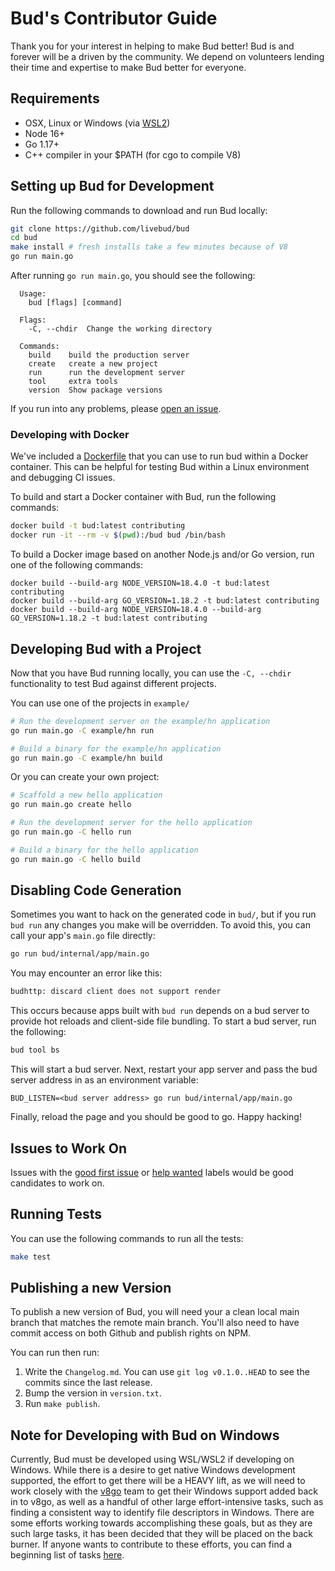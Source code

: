 # Bud's Contributor Guide

Thank you for your interest in helping to make Bud better! Bud is and forever will be a driven by the community. We depend on volunteers lending their time and expertise to make Bud better for everyone.

## Requirements

- OSX, Linux or Windows (via [WSL2](https://github.com/livebud/bud/issues/7))
- Node 16+
- Go 1.17+
- C++ compiler in your $PATH (for cgo to compile V8)

## Setting up Bud for Development

Run the following commands to download and run Bud locally:

```sh
git clone https://github.com/livebud/bud
cd bud
make install # fresh installs take a few minutes because of V8
go run main.go
```

After running `go run main.go`, you should see the following:

```
  Usage:
    bud [flags] [command]

  Flags:
    -C, --chdir  Change the working directory

  Commands:
    build    build the production server
    create   create a new project
    run      run the development server
    tool     extra tools
    version  Show package versions
```

If you run into any problems, please [open an issue](https://github.com/livebud/bud/issues/new).

### Developing with Docker

We've included a [Dockerfile](./Dockerfile) that you can use to run bud within a Docker container. This can be helpful for testing Bud within a Linux environment and debugging CI issues.

To build and start a Docker container with Bud, run the following commands:

```sh
docker build -t bud:latest contributing
docker run -it --rm -v $(pwd):/bud bud /bin/bash
```

To build a Docker image based on another Node.js and/or Go version, run one of the following commands:

```shell
docker build --build-arg NODE_VERSION=18.4.0 -t bud:latest contributing
docker build --build-arg GO_VERSION=1.18.2 -t bud:latest contributing
docker build --build-arg NODE_VERSION=18.4.0 --build-arg GO_VERSION=1.18.2 -t bud:latest contributing
```

## Developing Bud with a Project

Now that you have Bud running locally, you can use the `-C, --chdir` functionality to test Bud against different projects.

You can use one of the projects in `example/`

```sh
# Run the development server on the example/hn application
go run main.go -C example/hn run

# Build a binary for the example/hn application
go run main.go -C example/hn build
```

Or you can create your own project:

```sh
# Scaffold a new hello application
go run main.go create hello

# Run the development server for the hello application
go run main.go -C hello run

# Build a binary for the hello application
go run main.go -C hello build
```

## Disabling Code Generation

Sometimes you want to hack on the generated code in `bud/`, but if you run `bud run` any changes you make will be overridden. To avoid this, you can call your app's `main.go` file directly:

```sh
go run bud/internal/app/main.go
```

You may encounter an error like this:

```sh
budhttp: discard client does not support render
```

This occurs because apps built with `bud run` depends on a bud server to provide hot reloads and client-side file bundling. To start a bud server, run the following:

```sh
bud tool bs
```

This will start a bud server. Next, restart your app server and pass the bud server address in as an environment variable:

```
BUD_LISTEN=<bud server address> go run bud/internal/app/main.go
```

Finally, reload the page and you should be good to go. Happy hacking!

## Issues to Work On

Issues with the [good first issue]() or [help wanted](https://github.com/livebud/bud/issues?q=is%3Aissue+is%3Aopen+label%3A%22help+wanted%22) labels would be good candidates to work on.

## Running Tests

You can use the following commands to run all the tests:

```sh
make test
```

## Publishing a new Version

To publish a new version of Bud, you will need your a clean local main branch that matches the remote main branch. You'll also need to have commit access on both Github and publish rights on NPM.

You can run then run:

1. Write the `Changelog.md`. You can use `git log v0.1.0..HEAD` to see the commits since the last release.
2. Bump the version in `version.txt`.
3. Run `make publish`.

## Note for Developing with Bud on Windows

Currently, Bud must be developed using WSL/WSL2 if developing on Windows. While there is a desire to get native Windows development supported, the effort to get there will be a HEAVY lift, as we will need to work closely with the [v8go](https://github.com/rogchap/v8go) team to get their Windows support added back in to v8go, as well as a handful of other large effort-intensive tasks, such as finding a consistent way to identify file descriptors in Windows. There are some efforts working towards accomplishing these goals, but as they are such large tasks, it has been decided that they will be placed on the back burner. If anyone wants to contribute to these efforts, you can find a beginning list of tasks [here](https://github.com/livebud/bud/discussions/81).
